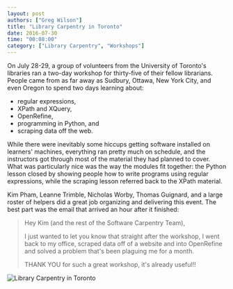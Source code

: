 ```yaml
---
layout: post
authors: ["Greg Wilson"]
title: "Library Carpentry in Toronto"
date: 2016-07-30
time: "00:08:00"
category: ["Library Carpentry", "Workshops"]
---
```


On July 28-29, a group of volunteers from the University of Toronto's libraries
ran a two-day workshop for thirty-five of their fellow librarians.
People came from as far away as Sudbury, Ottawa, New York City, and even Oregon
to spend two days learning about:

*   regular expressions,
*   XPath and XQuery,
*   OpenRefine,
*   programming in Python, and
*   scraping data off the web.

While there were inevitably some hiccups getting software installed on learners' machines,
everything ran pretty much on schedule,
and the instructors got through most of the material they had planned to cover.
What was particularly nice was the way the modules fit together:
the Python lesson closed by showing people how to write programs using regular expressions,
while the scraping lesson referred back to the XPath material.

Kim Pham, Leanne Trimble, Nicholas Worby, Thomas Guignard,
and a large roster of helpers
did a great job organizing and delivering this event.
The best part was the email that arrived an hour after it finished:

> Hey Kim (and the rest of the Software Carpentry Team),
>
> I just wanted to let you know that straight after the workshop,
> I went back to my office,
> scraped data off of a website and into OpenRefine
> and solved a problem that's been plaguing me for a month.
>
> THANK YOU for such a great workshop, it's already useful!!

![Library Carpentry in Toronto]({{site.baseurl}}/files/2016/07/toronto-library-carpentry.jpg)
